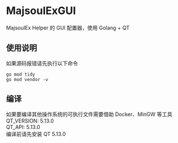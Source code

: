 # MajsoulExGUI

MajsoulEx Helper 的 GUI 配置器，使用 Golang + QT

## 使用说明

如果源码报错请先执行以下命令

```
go mod tidy
go mod vendor -v
```

## 编译

如果要编译其他操作系统的可执行文件需要借助 Docker、MinGW 等工具  
QT_VERSION: 5.13.0  
QT_API: 5.13.0  
编译前请先安装 QT 5.13.0
